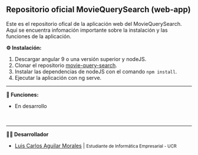 ## Repositorio oficial MovieQuerySearch (web-app)

Este es el repositorio ofical de la aplicación web del MovieQuerySearch. Aquí se encuentra infomación importante sobre la instalación y las funciones de la aplicación.
<br>

**⚙️ Instalación:**
1. Descargar angular 9 o una versión superior y nodeJS.
2. Clonar el repositorio [movie-query-search](https://github.com/luiscaguilarucr/movie-query-search.git "MovieQuerySearch").
3. Instalar las dependencias de nodeJS con el comando `npm install`.
4. Ejecutar la aplicación con ng serve.

---

**📌 Funciones:**
* En desarrollo
<br>

---
**👨‍💼 Desarrollador**
* [Luis Carlos Aguilar Morales](https://github.com/luiscaguilarucr "Github profile") | <small>Estudiante de Informática Empresarial - UCR</small>
